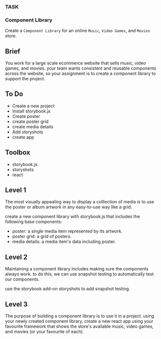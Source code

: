### TASK


### Component Library
Create a `Component Library` for an online `Music`, `Video Games`, and `Movies` store.


## Brief
You work for a large scale ecommerce website that sells music, video games, and movies.
your team wants consistent and reusable components across the website, so your assignment
is to create a component library to support the project.


## To Do
* Create a new project
* Install storybook.js
* Create poster
* create poster grid
* create media details
* Add storyshots
* create app

## Toolbox
* storybook.js
* storyshots
* react


## Level 1
The most visually appealing way to display a colllection of media is to use the poster or album
artwork in any easy-to-use way like a grid.

create a new component library with storybook.js that includes the following base components:

* poster: a single media item represented by its artwork.
* poster grid: a grid of posters.
* media details: a media item's data including poster.


## Level 2
Maintaining a component library includes making sure the components always work. to do this, we can 
use snapshot testing to automatically test our components.

use the storybook add-on storyshots to add snapshot testing.


## Level 3
The purpose of building a component library is to use it in a project. using your newly created component
library, create a new react app using your favourite framework that shows the store's available music, 
video games, and movies (or your favourite of each).
